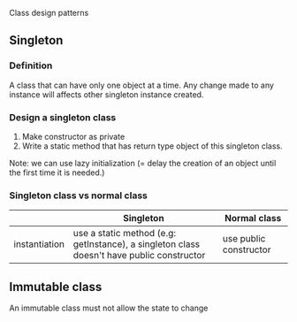 Class design patterns

## Singleton

### Definition

A class that can have only one object at a time.
Any change made to any instance will affects other singleton instance created.

### Design a singleton class

1. Make constructor as private
2. Write a static method that has return type object of this singleton class.

Note: we can use lazy initialization (= delay the creation of an object until the first time it is needed.)

### Singleton class vs normal class

||Singleton|Normal class|
|-|-|-|
|instantiation|use a static method (e.g: getInstance), a singleton class doesn't have public constructor| use public constructor|

## Immutable class

An immutable class must not allow the state to change
